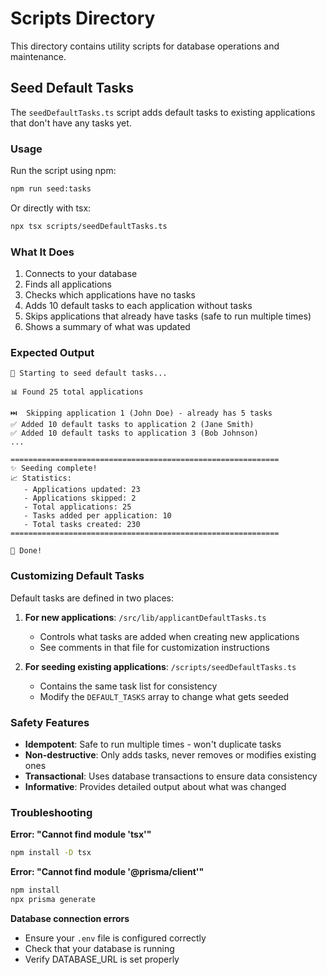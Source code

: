# Scripts Directory

This directory contains utility scripts for database operations and maintenance.

## Seed Default Tasks

The `seedDefaultTasks.ts` script adds default tasks to existing applications that don't have any tasks yet.

### Usage

Run the script using npm:

```bash
npm run seed:tasks
```

Or directly with tsx:

```bash
npx tsx scripts/seedDefaultTasks.ts
```

### What It Does

1. Connects to your database
2. Finds all applications
3. Checks which applications have no tasks
4. Adds 10 default tasks to each application without tasks
5. Skips applications that already have tasks (safe to run multiple times)
6. Shows a summary of what was updated

### Expected Output

```
🌱 Starting to seed default tasks...

📊 Found 25 total applications

⏭️  Skipping application 1 (John Doe) - already has 5 tasks
✅ Added 10 default tasks to application 2 (Jane Smith)
✅ Added 10 default tasks to application 3 (Bob Johnson)
...

============================================================
✨ Seeding complete!
📈 Statistics:
   - Applications updated: 23
   - Applications skipped: 2
   - Total applications: 25
   - Tasks added per application: 10
   - Total tasks created: 230
============================================================

🎉 Done!
```

### Customizing Default Tasks

Default tasks are defined in two places:

1. **For new applications**: `/src/lib/applicantDefaultTasks.ts`
   - Controls what tasks are added when creating new applications
   - See comments in that file for customization instructions

2. **For seeding existing applications**: `/scripts/seedDefaultTasks.ts`
   - Contains the same task list for consistency
   - Modify the `DEFAULT_TASKS` array to change what gets seeded

### Safety Features

- **Idempotent**: Safe to run multiple times - won't duplicate tasks
- **Non-destructive**: Only adds tasks, never removes or modifies existing ones
- **Transactional**: Uses database transactions to ensure data consistency
- **Informative**: Provides detailed output about what was changed

### Troubleshooting

**Error: "Cannot find module 'tsx'"**
```bash
npm install -D tsx
```

**Error: "Cannot find module '@prisma/client'"**
```bash
npm install
npx prisma generate
```

**Database connection errors**
- Ensure your `.env` file is configured correctly
- Check that your database is running
- Verify DATABASE_URL is set properly

